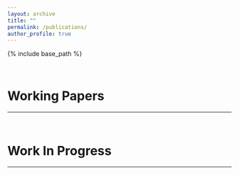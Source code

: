 ```yaml
---
layout: archive
title: ""
permalink: /publications/
author_profile: true
---
```


{% include base_path %}

<br>

# Working Papers
***

<br>

# Work In Progress
***
